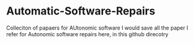 # Automatic-Software-Repairs
Colleciton of papaers for AUtonomic software 
I would save all the paper I refer for Autonomic software repairs here, in this github direcotry

